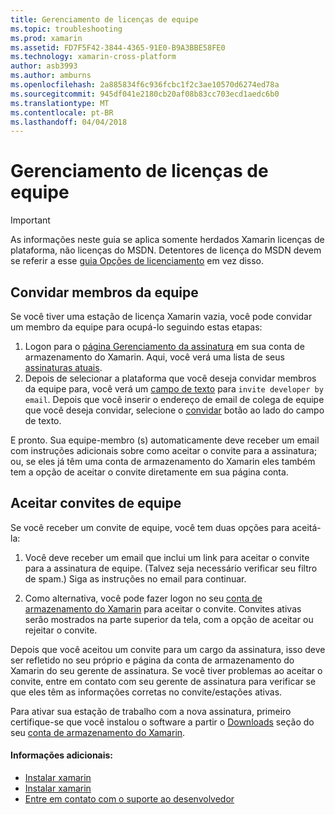 ```yaml
---
title: Gerenciamento de licenças de equipe
ms.topic: troubleshooting
ms.prod: xamarin
ms.assetid: FD7F5F42-3844-4365-91E0-B9A3BBE58FE0
ms.technology: xamarin-cross-platform
author: asb3993
ms.author: amburns
ms.openlocfilehash: 2a885834f6c936fcbc1f2c3ae10570d6274ed78a
ms.sourcegitcommit: 945df041e2180cb20af08b83cc703ecd1aedc6b0
ms.translationtype: MT
ms.contentlocale: pt-BR
ms.lasthandoff: 04/04/2018
---
```

# <a name="team-license-management"></a>Gerenciamento de licenças de equipe

> [!IMPORTANT]
> As informações neste guia se aplica somente herdados Xamarin licenças de plataforma, não licenças do MSDN. Detentores de licença do MSDN devem se referir a esse [guia Opções de licenciamento](~/cross-platform/get-started/requirements.md) em vez disso.


## <a name="inviting-team-members"></a>Convidar membros da equipe
Se você tiver uma estação de licença Xamarin vazia, você pode convidar um membro da equipe para ocupá-lo seguindo estas etapas:

1.  Logon para o [página Gerenciamento da assinatura](https://store.xamarin.com/account/my/subscription) em sua conta de armazenamento do Xamarin. Aqui, você verá uma lista de seus [assinaturas atuais](http://screencast.com/t/BdOamw5Z).
2.  Depois de selecionar a plataforma que você deseja convidar membros da equipe para, você verá um [campo de texto](http://screencast.com/t/APdCrwaN) para `invite developer by email`. Depois que você inserir o endereço de email de colega de equipe que você deseja convidar, selecione o [convidar](http://screencast.com/t/vjQAIBpT) botão ao lado do campo de texto.

E pronto. Sua equipe-membro (s) automaticamente deve receber um email com instruções adicionais sobre como aceitar o convite para a assinatura; ou, se eles já têm uma conta de armazenamento do Xamarin eles também tem a opção de aceitar o convite diretamente em sua página conta.

## <a name="accepting-team-invitations"></a>Aceitar convites de equipe
Se você receber um convite de equipe, você tem duas opções para aceitá-la:

1.  Você deve receber um email que inclui um link para aceitar o convite para a assinatura de equipe. (Talvez seja necessário verificar seu filtro de spam.) Siga as instruções no email para continuar. 

2.  Como alternativa, você pode fazer logon no seu [conta de armazenamento do Xamarin](http://store.xamarin.com/account/my/subscription) para aceitar o convite. Convites ativas serão mostrados na parte superior da tela, com a opção de aceitar ou rejeitar o convite.

Depois que você aceitou um convite para um cargo da assinatura, isso deve ser refletido no seu próprio e página da conta de armazenamento do Xamarin do seu gerente de assinatura. Se você tiver problemas ao aceitar o convite, entre em contato com seu gerente de assinatura para verificar se que eles têm as informações corretas no convite/estações ativas.

Para ativar sua estação de trabalho com a nova assinatura, primeiro certifique-se que você instalou o software a partir o [Downloads](https://store.xamarin.com/account/my/subscription/downloads) seção do seu [conta de armazenamento do Xamarin](http://store.xamarin.com/account/my/subscription).

#### <a name="additional-information"></a>Informações adicionais:

-   [Instalar xamarin](~/android/get-started/installation/index.md)
-   [Instalar xamarin](~/ios/get-started/installation/index.md)
-   [Entre em contato com o suporte ao desenvolvedor](http://xamarin.com/support)
